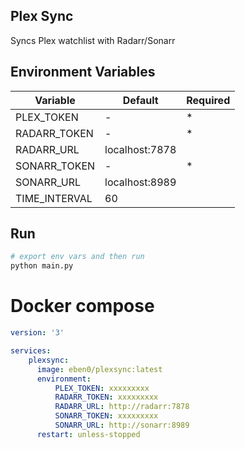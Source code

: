 ## Plex Sync

Syncs Plex watchlist with Radarr/Sonarr 

## Environment Variables

| Variable      | Default        | Required |
|---------------|----------------|----------|
| PLEX_TOKEN    | -              | *        |
| RADARR_TOKEN  | -              | *        |
| RADARR_URL    | localhost:7878 |          |
| SONARR_TOKEN  | -              | *        |
| SONARR_URL    | localhost:8989 |          |
| TIME_INTERVAL | 60             |          |

## Run
```bash
# export env vars and then run
python main.py
```


# Docker compose

```yaml
version: '3'

services:
    plexsync:
      image: eben0/plexsync:latest
      environment:
          PLEX_TOKEN: xxxxxxxxx
          RADARR_TOKEN: xxxxxxxxx
          RADARR_URL: http://radarr:7878
          SONARR_TOKEN: xxxxxxxxx
          SONARR_URL: http://sonarr:8989
      restart: unless-stopped

```